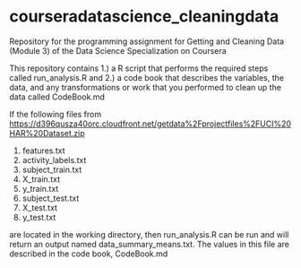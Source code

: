 # courseradatascience_cleaningdata
Repository for the programming assignment for Getting and Cleaning Data (Module 3) of the Data Science Specialization on Coursera

This repository contains 1.) a R script that performs the required steps called run_analysis.R and 2.) a code book that describes the variables, the data, and any transformations or work that you performed to clean up the data called CodeBook.md

If the following files from https://d396qusza40orc.cloudfront.net/getdata%2Fprojectfiles%2FUCI%20HAR%20Dataset.zip 

1. features.txt
2. activity_labels.txt
3. subject_train.txt
4. X_train.txt
5. y_train.txt
6. subject_test.txt
7. X_test.txt
8. y_test.txt

are located in the working directory, then run_analysis.R can be run and will return an output named data_summary_means.txt.  The values in this file are described in the code book, CodeBook.md